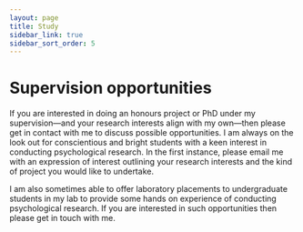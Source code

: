 ```yaml
---
layout: page
title: Study
sidebar_link: true
sidebar_sort_order: 5
---
```


# Supervision opportunities
If you are interested in doing an honours project or PhD under my supervision—and your research interests align with my own—then please get in contact with me to discuss possible opportunities. I am always on the look out for conscientious and bright students with a keen interest in conducting psychological research.  In the first instance, please email me with an expression of interest outlining your research interests and the kind of project you would like to undertake.  

I am also sometimes able to offer laboratory placements to undergraduate students in my lab to provide some hands on experience of conducting psychological research. If you are interested in such opportunities then please get in touch with me.




